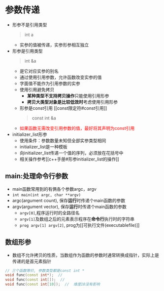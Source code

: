 # 参数传递

- 形参不是引用类型
  > int a
  - 实参的值被传递，实参形参相互独立
- 形参是引用类型  
  > int &a
  - 是它对应实参的别名  
  - 通过使用引用参数，允许函数改变实参的值
  - 字面值不能作为引用参数的实参
  - 使用引用避免拷贝
    - **某种类型不支持拷贝操作**只能使用引用形参
    - **拷贝大类型对象是比较低效时**考虑使用引用形参
  - 形参是const引用
    [[const限定符#const引用]]
    > const int &a
  - <font color= "red">如果函数无需改变引用参数的值，最好将其声明为const引用</font>
- initializer_list形参
  - 使用条件：参数数量未知但全部实参类型相同
  - initializer_list是一种模板
  - 向initializer_list传递一个值的序列，必须放在花括号中
  - 相关操作参考[[c++手册#形参initializer_list的操作]]

## main:处理命令行参数

- main函数常用到的有俩各个参数argc，argv
- `int main(int argc, char **argv)`
- argc(argument count), 保存**运行**时传递个main函数的参数
- argv(argument vector), 保存**运行**时传递个main函数的参数
  - `argv[0]`,程序运行时的全路径名
  - `argv[1]`及数组之后的元素表示程序在**命令行**执行时的字符串
  - `prog argv[1] argv[2]`, prog为[[可执行文件(executablefile)]]

## 数组形参

- 数组不允许拷贝的性质，当数组作为函数的参数时通常转换成指针，实际上是传递的是首元素指针

```c++
// 三个函数等价, 参数类型都是const int *
void func(const int*);  // 
void func(const int[]);  //  
void func(const int[10]);  //  维度10没有影响
```